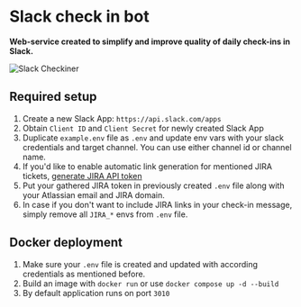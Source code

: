 # Slack check in bot
**Web-service created to simplify and improve quality of daily
check-ins in Slack.**

![Slack Checkiner](https://exwar.space/api/public/dl/DDx8NuZs)

## Required setup

1. Create a new Slack App: `https://api.slack.com/apps`
1. Obtain `Client ID` and `Client Secret` for newly created Slack App
1. Duplicate `example.env` file as `.env` and update env vars with your slack credentials and target channel. You can use either channel id or channel name.
1. If you'd like to enable automatic link generation for mentioned JIRA tickets, [generate JIRA API token](https://confluence.atlassian.com/cloud/api-tokens-938839638.html)
1. Put your gathered JIRA token in previously created `.env` file along with your Atlassian email and JIRA domain.
1. In case if you don't want to include JIRA links in your check-in message, simply remove all `JIRA_*` envs from `.env` file.


## Docker deployment

1. Make sure your `.env` file is created and updated with according credentials as mentioned before.
1. Build an image with `docker run` or use `docker compose up -d --build`
1. By default application runs on port `3010`
